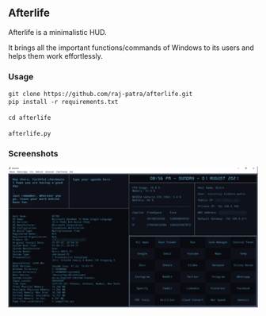 ## Afterlife

Afterlife is a minimalistic HUD.

It brings all the important functions/commands of Windows to its users and helps them work effortlessly.

### Usage
```
git clone https://github.com/raj-patra/afterlife.git
pip install -r requirements.txt

cd afterlife

afterlife.py
```

### Screenshots
![image](static/afterlife.png "HUD")
